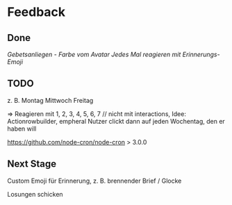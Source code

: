 # Feedback

## Done

*Gebetsanliegen - Farbe vom Avatar*
*Jedes Mal reagieren mit Erinnerungs-Emoji*

## TODO

z. B. Montag Mittwoch Freitag

=> Reagieren mit 1, 2, 3, 4, 5, 6, 7 // nicht mit interactions, Idee: Actionrowbuilder, empheral
Nutzer clickt dann auf jeden Wochentag, den er haben will

<https://github.com/node-cron/node-cron> > 3.0.0

## Next Stage

Custom Emoji für Erinnerung, z. B. brennender Brief / Glocke

Losungen schicken
